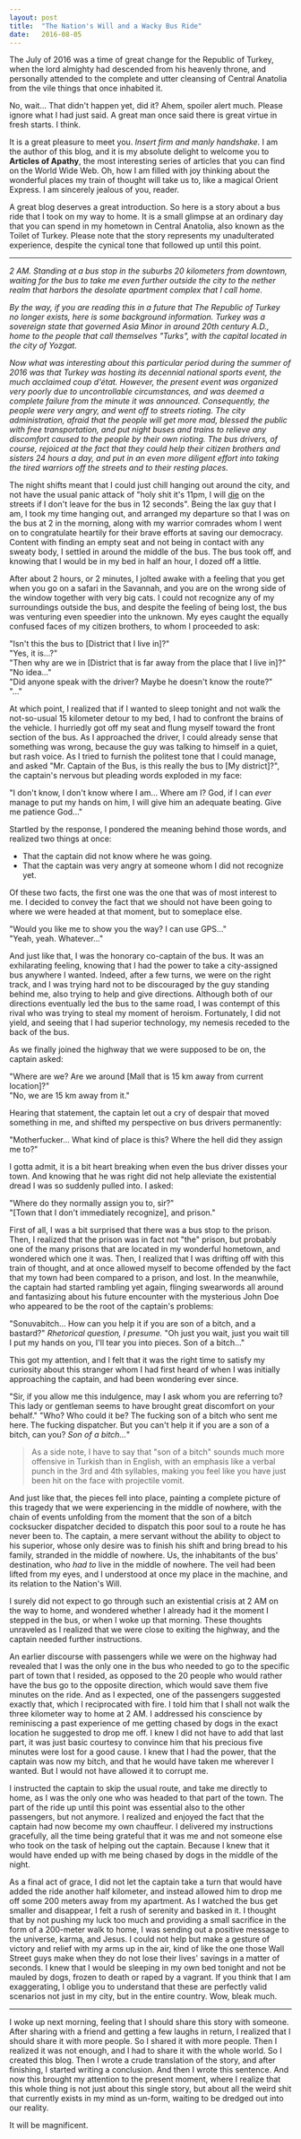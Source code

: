 ```yaml
---
layout: post
title:  "The Nation's Will and a Wacky Bus Ride"
date:   2016-08-05
---
```


The July of 2016 was a time of great change for the Republic of Turkey, when the
lord almighty had descended from his heavenly throne, and personally attended to
the complete and utter cleansing of Central Anatolia from the vile things that
once inhabited it.

No, wait... That didn't happen yet, did it? Ahem, spoiler alert much. Please
ignore what I had just said. A great man once said there is great virtue in
fresh starts. I think.

It is a great pleasure to meet you. *Insert firm and manly handshake.* I
am the author of this blog, and it is my absolute delight to welcome you to
<strong>Articles of Apathy</strong>, the most interesting series of articles
that you can find on the World Wide Web. Oh, how I am filled with joy thinking
about the wonderful places my train of thought will take us to, like a magical
Orient Express. I am sincerely jealous of you, reader.

A great blog deserves a great introduction. So here is a story about a bus ride
that I took on my way to home. It is a small glimpse at an ordinary day that you
can spend in my hometown in Central Anatolia, also known as the Toilet of
Turkey. Please note that the story represents my unadulterated experience,
despite the cynical tone that followed up until this point.

<hr/>

*2 AM. Standing at a bus stop in the suburbs 20 kilometers from downtown,
waiting for the bus to take me even further outside the city to the nether realm
that harbors the desolate apartment complex that I call home.*

*By the way, if you are reading this in a future that The Republic of
Turkey no longer exists, here is some background information. Turkey was a
sovereign state that governed Asia Minor in around 20th century A.D., home to
the people that call themselves "Turks", with the capital located in the city of
Yozgat.*

*Now what was interesting about this particular period during the summer of
2016 was that Turkey was hosting its decennial national sports event, the much
acclaimed coup d'état. However, the present event was organized very poorly due
to uncontrollable circumstances, and was deemed a complete failure from the
minute it was announced. Consequently, the people were very angry, and went off
to streets rioting. The city administration, afraid that the people will get
more mad, blessed the public with free transportation, and put night buses and
trains to relieve any discomfort caused to the people by their own rioting. The
bus drivers, of course, rejoiced at the fact that they could help their citizen
brothers and sisters 24 hours a day, and put in an even more diligent effort
into taking the tired warriors off the streets and to their resting places.*

The night shifts meant that I could just chill hanging out around the city, and
not have the usual panic attack of "holy shit it's 11pm, I will <span
style="text-decoration:underline;">die</span> on the streets if I don't leave
for the bus in 12 seconds". Being the lax guy that I am, I took my time hanging
out, and arranged my departure so that I was on the bus at 2 in the morning,
along with my warrior comrades whom I went on to congratulate heartily for their
brave efforts at saving our democracy. Content with finding an empty seat and
not being in contact with any sweaty body, I settled in around the middle of the
bus. The bus took off, and knowing that I would be in my bed in half an hour, I
dozed off a little.

After about 2 hours, or 2 minutes, I jolted awake with a feeling that you get
when you go on a safari in the Savannah, and you are on the wrong side of the
window together with very big cats. I could not recognize any of my surroundings
outside the bus, and despite the feeling of being lost, the bus was venturing
even speedier into the unknown. My eyes caught the equally confused faces of my
citizen brothers, to whom I proceeded to ask:

"Isn't this the bus to [District that I live in]?"<br>
"Yes, it is...?"<br>
"Then why are we in [District that is far away from the place that I live in]?"<br>
"No idea..."<br>
"Did anyone speak with the driver? Maybe he doesn't know the route?"<br>
"..."

At which point, I realized that if I wanted to sleep tonight and not walk the
not-so-usual 15 kilometer detour to my bed, I had to confront the brains of the
vehicle. I hurriedly got off my seat and flung myself toward the front section
of the bus. As I approached the driver, I could already sense that something was
wrong, because the guy was talking to himself in a quiet, but rash voice. As I
tried to furnish the politest tone that I could manage, and asked "Mr. Captain
of the Bus, is this really the bus to [My district]?", the captain's nervous but
pleading words exploded in my face:

"I don't know, I don't know where I am... Where am I? God, if I can
*ever* manage to put my hands on him, I will give him an adequate
beating. Give me patience God..."

Startled by the response, I pondered the meaning behind those words, and
realized two things at once:

- That the captain did not know where he was going.
- That the captain was very angry at someone whom I did not recognize yet.

Of these two facts, the first one was the one that was of most interest to me. I
decided to convey the fact that we should not have been going to where we
were headed at that moment, but to someplace else.

"Would you like me to show you the way? I can use GPS..."<br>
"Yeah, yeah. Whatever..."

And just like that, I was the honorary co-captain of the bus. It was an
exhilarating feeling, knowing that I had the power to take a city-assigned bus
anywhere I wanted. Indeed, after a few turns, we were on the right track, and I
was trying hard not to be discouraged by the guy standing behind me, also trying
to help and give directions. Although both of our directions eventually led the
bus to the same road, I was contempt of this rival who was trying to steal my
moment of heroism. Fortunately, I did not yield, and seeing that I had superior
technology, my nemesis receded to the back of the bus.

As we finally joined the highway that we were supposed to be on, the captain asked:

"Where are we? Are we around [Mall that is 15 km away from current location]?"<br>
"No, we are 15 km away from it."

Hearing that statement, the captain let out a cry of despair that moved
something in me, and shifted my perspective on bus drivers permanently:

"Motherfucker... What kind of place is this? Where the hell did they assign me
to?"

I gotta admit, it is a bit heart breaking when even the bus driver disses your
town. And knowing that he was right did not help alleviate the existential dread
I was so suddenly pulled into. I asked:

"Where do they normally assign you to, sir?"<br>
"[Town that I don't immediately recognize], and prison."

First of all, I was a bit surprised that there was a bus stop to the prison.
Then, I realized that the prison was in fact not "the" prison, but probably one
of the many prisons that are located in my wonderful hometown, and wondered
which one it was. Then, I realized that I was drifting off with this train of
thought, and at once allowed myself to become offended by the fact that my town
had been compared to a prison, and lost. In the meanwhile, the captain had
started rambling yet again, flinging swearwords all around and fantasizing about
his future encounter with the mysterious John Doe who appeared to be the root of
the captain's problems:

"Sonuvabitch... How can you help it if you are son of a bitch, and a bastard?"
*Rhetorical question, I presume.* "Oh just you wait, just you wait till I
put my hands on you, I'll tear you into pieces. Son of a bitch..."

This got my attention, and I felt that it was the right time to satisfy my
curiosity about this stranger whom I had first heard of when I was initially
approaching the captain, and had been wondering ever since.

"Sir, if you allow me this indulgence, may I ask whom you are referring to? This
lady or gentleman seems to have brought great discomfort on your behalf."
"Who? Who could it be? The fucking son of a bitch who sent me here. The fucking
dispatcher. But you can't help it if you are a son of a bitch, can you? *Son
of a bitch...*"

> As a side note, I have to say that "son of a
> bitch" sounds much more offensive in Turkish than in English, with an emphasis
> like a verbal punch in the 3rd and 4th syllables, making you feel like you have
> just been hit on the face with projectile vomit.

And just like that, the pieces fell into place, painting a complete picture of
this tragedy that we were experiencing in the middle of nowhere, with the chain
of events unfolding from the moment that the son of a bitch cocksucker
dispatcher decided to dispatch this poor soul to a route he has never been to.
The captain, a mere servant without the ability to object to his superior, whose
only desire was to finish his shift and bring bread to his family, stranded in
the middle of nowhere. Us, the inhabitants of the bus' destination, who *had
to* live in the middle of nowhere. The veil had been lifted from my eyes,
and I understood at once my place in the machine, and its relation to the
Nation's Will.

I surely did not expect to go through such an existential crisis at 2 AM on the
way to home, and wondered whether I already had it the moment I stepped in the
bus, or when I woke up that morning. These thoughts unraveled as I realized that
we were close to exiting the highway, and the captain needed further
instructions.

An earlier discourse with passengers while we were on the highway had revealed
that I was the only one in the bus who needed to go to the specific part of town
that I resided, as opposed to the 20 people who would rather have the bus go to
the opposite direction, which would save them five minutes on the ride. And as I
expected, one of the passengers suggested exactly that, which I reciprocated
with fire. I told him that I shall not walk the three kilometer way to home at 2
AM. I addressed his conscience by reminiscing a past experience of me getting
chased by dogs in the exact location he suggested to drop me off. I knew I did
not have to add that last part, it was just basic courtesy to convince him that
his precious five minutes were lost for a good cause. I knew that I had the
power, that the captain was now my bitch, and that he would have taken me
wherever I wanted. But I would not have allowed it to corrupt me.

I instructed the captain to skip the usual route, and take me directly to home,
as I was the only one who was headed to that part of the town. The part of the
ride up until this point was essential also to the other passengers, but not
anymore. I realized and enjoyed the fact that the captain had now become my own
chauffeur. I delivered my instructions gracefully, all the time being grateful
that it was me and not someone else who took on the task of helping out the
captain. Because I knew that it would have ended up with me being chased by dogs
in the middle of the night.

As a final act of grace, I did not let the captain take a turn that would have
added the ride another half kilometer, and instead allowed him to drop me off
some 200 meters away from my apartment. As I watched the bus get smaller and
disappear, I felt a rush of serenity and basked in it. I thought that by not
pushing my luck too much and providing a small sacrifice in the form of a
200-meter walk to home, I was sending out a positive message to the universe,
karma, and Jesus. I could not help but make a gesture of victory and relief with
my arms up in the air, kind of like the one those Wall Street guys make when
they do not lose their lives' savings in a matter of seconds. I knew that I
would be sleeping in my own bed tonight and not be mauled by dogs, frozen to
death or raped by a vagrant. If you think that I am exaggerating, I oblige you
to understand that these are perfectly valid scenarios not just in my city, but
in the entire country. Wow, bleak much.

<hr/>

I woke up next morning, feeling that I should share this story with someone.
After sharing with a friend and getting a few laughs in return, I realized that
I should share it with more people. So I shared it with more people. Then I
realized it was not enough, and I had to share it with the whole world. So I
created this blog. Then I wrote a crude translation of the story, and after
finishing, I started writing a conclusion. And then I wrote this sentence. And
now this brought my attention to the present moment, where I realize that this
whole thing is not just about this single story, but about all the weird shit
that currently exists in my mind as un-form, waiting to be dredged out into our
reality.

It will be magnificent.
